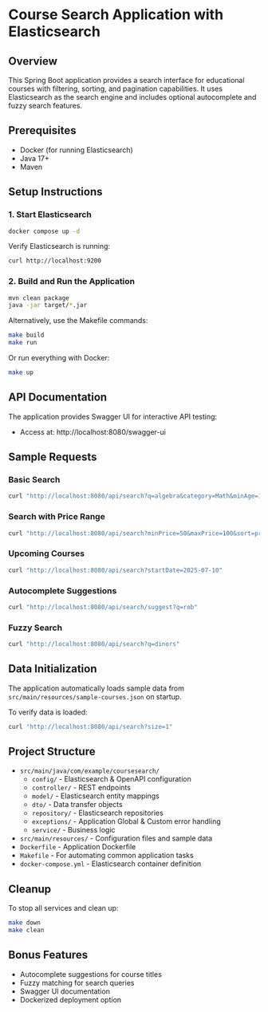 # Course Search Application with Elasticsearch

## Overview
This Spring Boot application provides a search interface for educational courses with filtering, sorting, and pagination capabilities. It uses Elasticsearch as the search engine and includes optional autocomplete and fuzzy search features.

## Prerequisites
- Docker (for running Elasticsearch)
- Java 17+
- Maven

## Setup Instructions

### 1. Start Elasticsearch
```bash
docker compose up -d
```

Verify Elasticsearch is running:
```bash
curl http://localhost:9200
```

### 2. Build and Run the Application
```bash
mvn clean package
java -jar target/*.jar
```

Alternatively, use the Makefile commands:
```bash
make build
make run
```

Or run everything with Docker:
```bash
make up
```

## API Documentation
The application provides Swagger UI for interactive API testing:
- Access at: http://localhost:8080/swagger-ui

## Sample Requests

### Basic Search
```bash
curl "http://localhost:8080/api/search?q=algebra&category=Math&minAge=10&maxAge=15&page=0&size=5"
```

### Search with Price Range
```bash
curl "http://localhost:8080/api/search?minPrice=50&maxPrice=100&sort=priceAsc"
```

### Upcoming Courses
```bash
curl "http://localhost:8080/api/search?startDate=2025-07-10"
```

### Autocomplete Suggestions
```bash
curl "http://localhost:8080/api/search/suggest?q=rob"
```

### Fuzzy Search
```bash
curl "http://localhost:8080/api/search?q=dinors"
```

## Data Initialization
The application automatically loads sample data from `src/main/resources/sample-courses.json` on startup.

To verify data is loaded:
```bash
curl "http://localhost:8080/api/search?size=1"
```

## Project Structure
- `src/main/java/com/example/coursesearch/`
  - `config/` - Elasticsearch & OpenAPI configuration
  - `controller/` - REST endpoints
  - `model/` - Elasticsearch entity mappings
  - `dto/` - Data transfer objects
  - `repository/` - Elasticsearch repositories
  - `exceptions/` - Application Global & Custom error handling
  - `service/` - Business logic
- `src/main/resources/` - Configuration files and sample data
- `Dockerfile` - Application Dockerfile
- `Makefile` -  For automating common application tasks
- `docker-compose.yml` - Elasticsearch container definition

## Cleanup
To stop all services and clean up:
```bash
make down
make clean
```

## Bonus Features
- Autocomplete suggestions for course titles
- Fuzzy matching for search queries
- Swagger UI documentation
- Dockerized deployment option
